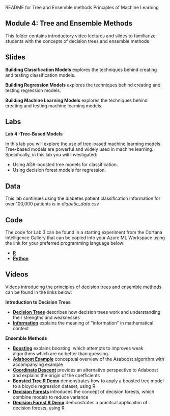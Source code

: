 README for Tree and Ensemble methods
 Principles of Machine Learning 
## Module 4: Tree and Ensemble Methods

This folder contains introductory video lectures and slides to familiarize students with the concepts of decision trees and ensemble methods

## Slides  

**Building Classification Models** explores the techniques behind creating and testing classification models.

**Building Regression Models** explores the techniques behind creating and testing regression models.

**Building Machine Learning Models** explores the techniques behind creating and testing machine learning models.

## Labs

**Lab 4 -Tree-Based Models** 

In this lab you will explore the use of tree-based machine learning models. Tree-based models are
powerful and widely used in machine learning. Specifically, in this lab you will investigated:
- Using ADA-boosted tree models for classification.
- Using decision forest models for regression.


## Data

This lab continues using the diabetes patient classification information for over 100,000 patients is in *diabetic_data.csv*

## Code

The code for Lab 3 can be found in a starting experiment from the Cortana Intelligence Gallery that can be copied into your Azure ML Workspace using the link for your preferred programming language below:

- **[R](https://aka.ms/edx-dat203.2x-lab4-class-r)**
- **[Python](https://aka.ms/edx-dat203.2x-lab4-class-py)**


## Videos  

Videos introducing the principles of decision trees and ensemble methods can be found in the links below:

**Introduction to Decision Trees**

- **[Decision Trees](https://youtu.be/XOl702kPWcw)** describes how decision trees work and understanding their strengths and weaknesses
- **[Information](https://youtu.be/GQibJ7_AIrY)** explains the meaning of "information" in mathematical context

**Ensemble Methods**

- **[Boosting](https://youtu.be/VzdDaPfXz_M)** explains boosting, which attempts to improves weak algorithms which are no better than guessing.
- **[Adaboost Example](https://youtu.be/tJl3fUWvisk)** conceptual overview of the Asaboost algorithm with accompanying example
- **[Coordinate Descent](https://youtu.be/_c1fubz5Drw)** provides an alternative perspective to Adaboost and explains the origin of the coefficients
- **[Boosted Tree R Demo](https://youtu.be/cx7OMd5rAKg)** demonstrates how to apply a boosted tree model to a bicycle regression dataset, using R
- **[Decision Forests](https://youtu.be/PRQnyggMOAw)** introduces the concept of decision forests, which combine models to reduce variance
- **[Decision Forest R Demo](https://youtu.be/PWDX84TBCf8)** demonstrates a pracitcal applicaiton of decision forests, using R. 


